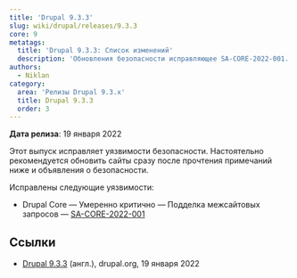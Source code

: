 ```yaml
---
title: 'Drupal 9.3.3'
slug: wiki/drupal/releases/9.3.3
core: 9
metatags:
  title: 'Drupal 9.3.3: Список изменений'
  description: 'Обновления безопасности исправляющее SA-CORE-2022-001.'
authors:
  - Niklan
category:
  area: 'Релизы Drupal 9.3.x'
  title: Drupal 9.3.3
  order: 3
---
```


**Дата релиза**: 19 января 2022

Этот выпуск исправляет уязвимости безопасности. Настоятельно рекомендуется обновить сайты сразу после прочтения примечаний ниже и объявления о безопасности.

Исправлены следующие уязвимости:

- Drupal Core — Умеренно критично — Подделка межсайтовых запросов
  — [SA-CORE-2022-001](../../../../security/sa-core/2022-001/index.md)

## Ссылки

- [Drupal 9.3.3](https://www.drupal.org/project/drupal/releases/9.3.3) (англ.), drupal.org, 19 января 2022
